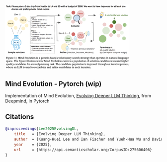 <img src="./figure1.png" width="400px"></img>

## Mind Evolution - Pytorch (wip)

Implementation of Mind Evolution, [Evolving Deeper LLM Thinking](https://arxiv.org/abs/2501.09891), from Deepmind, in Pytorch

## Citations

```bibtex
@inproceedings{Lee2025EvolvingDL,
    title   = {Evolving Deeper LLM Thinking},
    author  = {Kuang-Huei Lee and Ian Fischer and Yueh-Hua Wu and David Marwood and Shumeet Baluja and Dale Schuurmans and Xinyun Chen},
    year    = {2025},
    url     = {https://api.semanticscholar.org/CorpusID:275606406}
}
```

